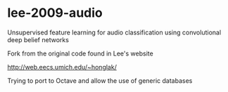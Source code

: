 # lee-2009-audio

Unsupervised feature learning for audio classification using convolutional deep belief networks

Fork from the original code found in Lee's website

http://web.eecs.umich.edu/~honglak/

Trying to port to Octave and allow the use of generic databases
